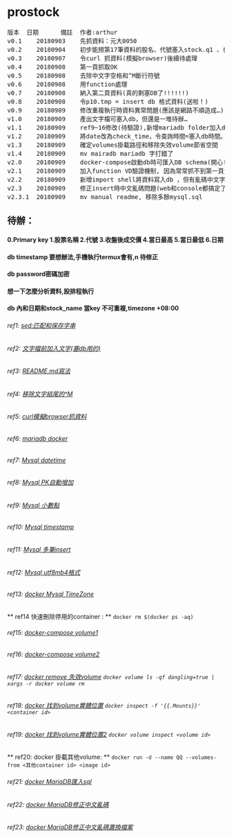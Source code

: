 # prostock
<pre>
版本	日期		備註	作者:arthur    
v0.1	20180903 	先抓資料：元大0050  
v0.2	20180904	初步能撈第17筆資料的股名、代號塞入stock.q1 、也能欄轉列				
v0.3	20180907	令curl 抓資料(模擬browser)後續待處理					
v0.4	20180908	第一頁抓取OK				
v0.5	20180908	去除中文字空格和^M斷行符號				
v0.6	20180908	用function處理				
v0.7	20180908	納入第二頁資料(真的剩塞DB了!!!!!!)
v0.8	20180908	令p10.tmp = insert db 格式資料(送啦！)
v0.9	20180909	修改重複執行時資料異常問題(應該是網路不順造成…)
v1.0	20180909	產出文字檔可塞入db，但還是一堆待辦…
v1.1	20180909	ref9~16修改(待驗證),新增mariadb folder加入docker-compose.yml檔(也是搞死我)
v1.2	20180909	將date改為check_time，令查詢時間=塞入db時間。
v1.3	20180909	確定volumes掛載路徑和移除失效volume節省空間
v1.4	20180909	mv mairadb mariadb 字打錯了
v2.0	20180909	docker-compose啟動db時可匯入DB schema(開心!!) #ref21
v2.1	20180909	加入function VD驗證機制, 因為常常抓不到第一頁資料。
v2.2	20180909	新增import shell將資料寫入db ，但有亂碼中文字待處理。
v2.3	20180909	修正insert時中文亂碼問題(web和console都搞定了)
v2.3.1	20180909	mv manual readme, 移除多餘mysql.sql
</pre>
## 待辦：
#### 0.Primary key 1.股票名稱  2.代號  3.收盤後成交價 4.當日最高 5.當日最低 6.日期
#### db timestamp 要想辦法,手機執行termux會有,n 待修正
#### db password密碼加密
#### 想一下怎麼分析資料,設排程執行
#### db 內和日期和stock_name 當key 不可重複,timezone +08:00
###### ref1: [sed:匹配和保存字串](http://man.linuxde.net/sed)
###### ref2: [文字檔前加入文字(塞db用的)](https://serverfault.com/questions/310098/how-to-add-a-timestamp-to-bash-script-log)
###### ref3: [README.md寫法](https://github.com/guodongxiaren/README#%E9%93%BE%E6%8E%A5)
###### ref4: [移除文字結尾的^M](https://blog.gtwang.org/tips/vim-ctrl-m/)
###### ref5: [curl模擬browser抓資料](https://blog.phpdr.net/%E5%A6%82%E4%BD%95%E7%94%A8curl%E6%A8%A1%E6%8B%9F%E6%B5%8F%E8%A7%88%E5%99%A8.html)
###### ref6: [mariadb docker](https://my.oschina.net/iluckyboy/blog/740661)
###### ref7: [Mysql datetime](https://dev.mysql.com/doc/refman/8.0/en/date-and-time-types.html)
###### ref8: [Mysql PK自動增加](https://dotblogs.com.tw/ianchiu28/2017/05/21/142523)
###### ref9: [Mysql 小數點](https://webcache.googleusercontent.com/search?q=cache:D8VaEgMszGgJ:https://n.sfs.tw/10266+&cd=1&hl=zh-TW&ct=clnk&gl=tw&client=firefox-b-ab)
###### ref10: [Mysql timestamp](https://mariadb.com/kb/en/library/timestamp/)
###### ref11: [Mysql 多筆insert](http://gn02214231.pixnet.net/blog/post/200632246-sql-insert-into)
###### ref12: [Mysql utf8mb4格式](http://ourmysql.com/archives/1402)
###### ref13: [docker Mysql TimeZone](https://hk.saowen.com/a/207e511282672f4a85600ed8225f8ed764fb5614180c652e377d6910d09d5ce8)
** ref14 快速刪除停用的container : ** `docker rm $(docker ps -aq)`
###### ref15: [docker-compose volume1](https://docs.docker.com/compose/compose-file/#volume-configuration-reference)
###### ref16: [docker-compose volume2](http://www.netadmin.com.tw/article_print.aspx?sn=1712060002)
###### ref17: [docker remove 失效volume](https://medium.com/@toomore/%E9%97%9C%E6%96%BC%E6%88%91%E5%B8%B8%E7%94%A8%E7%9A%84-docker-%E5%B0%8F%E6%8F%90%E7%A4%BA-9a63efdbce20) `docker volume ls -qf dangling=true | xargs -r docker volume rm`
###### ref18: [docker 找到volume實體位置](https://ithelp.ithome.com.tw/articles/10192397) `docker inspect -f '{{.Mounts}}' <container id>`
###### ref19: [docker 找到volume實體位置2](https://julianchu.net/2016/04/19-docker.html) `docker volume inspect <volume id>`
** ref20: docker 掛載其他volume: ** `docker run -d --name QQ --volumes-from <其他container id> <image id>`
###### ref21: [docker MariaDB匯入sql](https://stackoverflow.com/questions/43880026/import-data-sql-mysql-docker-container/43880563) 
###### ref22: [docker MariaDB修正中文亂碼](https://blog.csdn.net/u012410733/article/details/61619656)
###### ref23: [docker MariaDB修正中文亂碼置換檔案](https://stackoverflow.com/questions/46004648/how-to-setup-mysql-with-utf-8-using-docker-compose)

